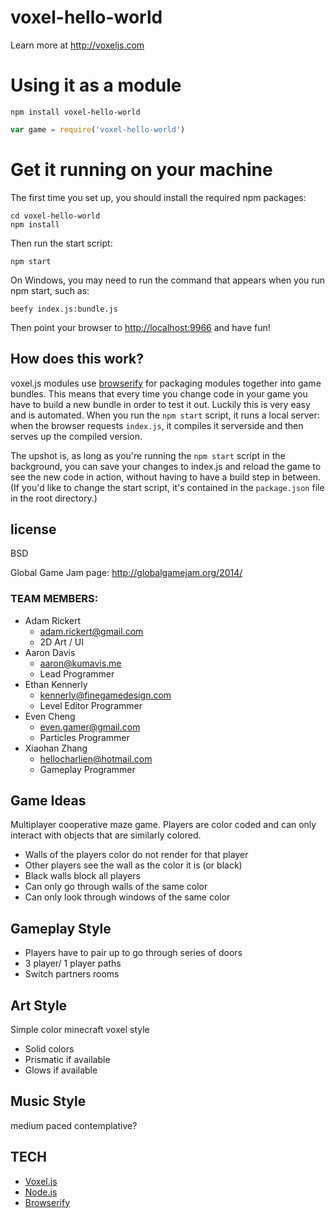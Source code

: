 
# voxel-hello-world

Learn more at http://voxeljs.com

# Using it as a module

`npm install voxel-hello-world`

```javascript
var game = require('voxel-hello-world')
```

# Get it running on your machine

The first time you set up, you should install the required npm packages:

```
cd voxel-hello-world
npm install
```

Then run the start script:

```
npm start
```

On Windows, you may need to run the command that appears when you run npm start, such as:

```
beefy index.js:bundle.js 
```

Then point your browser to [http://localhost:9966](http://localhost:9966) and have fun!

## How does this work?

voxel.js modules use [browserify](http://browserify.org) for packaging modules together into game bundles. This means that every time you change code in your game you have to build a new bundle in order to test it out. Luckily this is very easy and is automated. When you run the `npm start` script, it runs a local server: when the browser requests `index.js`, it compiles it serverside and then serves up the compiled version.

The upshot is, as long as you're running the `npm start` script in the background, you can save your changes to index.js and reload the game to see the new code in action, without having to have a build step in between. (If you'd like to change the start script, it's contained in the `package.json` file in the root directory.)

## license

BSD


Global Game Jam page: http://globalgamejam.org/2014/

### TEAM MEMBERS:

* Adam Rickert
  - adam.rickert@gmail.com
  - 2D Art / UI
* Aaron Davis
  - aaron@kumavis.me
  - Lead Programmer
* Ethan Kennerly
  - kennerly@finegamedesign.com
  - Level Editor Programmer
* Even Cheng
  - even.gamer@gmail.com
  - Particles Programmer
* Xiaohan Zhang
  - hellocharlien@hotmail.com
  - Gameplay Programmer


Game Ideas
----------
Multiplayer cooperative maze game. Players are color coded and can 
only interact with objects that are similarly colored.

- Walls of the players color do not render for that player
- Other players see the wall as the color it is (or black)
- Black walls block all players
- Can only go through walls of the same color
- Can only look through windows of the same color


Gameplay Style
----------
- Players have to pair up to go through series of doors
- 3 player/ 1 player paths
- Switch partners rooms


Art Style
----------
Simple color minecraft voxel style
- Solid colors
- Prismatic if available
- Glows if available


Music Style
----------
medium paced
contemplative?


TECH
----------
- [Voxel.js](http://voxeljs.com/)
- [Node.js](http://nodejs.org/)
- [Browserify](http://browserify.org/)
